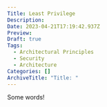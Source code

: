 ```yaml
---
Title: Least Privilege
Description: 
Date: 2023-04-21T17:19:42.937Z
Preview:
Draft: true
Tags:
  - Architectural Principles
  - Security
  - Architecture
Categories: []
ArchiveTitle: "Title: "
---
```


Some words!
